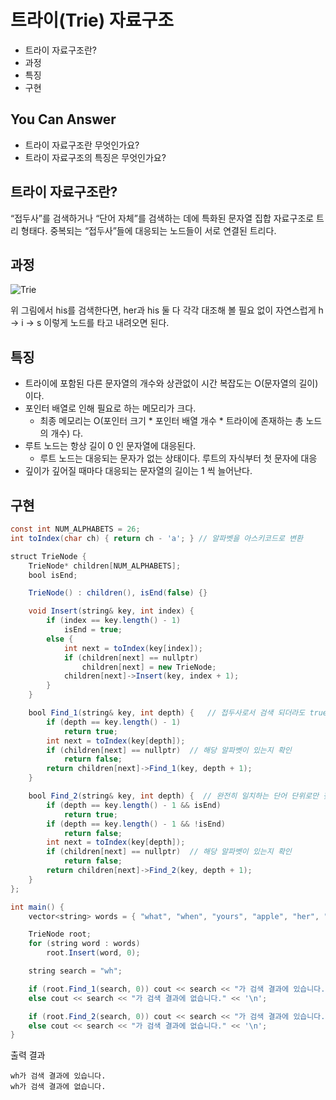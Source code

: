 # 트라이(Trie) 자료구조

- 트라이 자료구조란?
- 과정
- 특징
- 구현

## You Can Answer

- 트라이 자료구조란 무엇인가요?
- 트라이 자료구조의 특징은 무엇인가요?

## 트라이 자료구조란?
“접두사”를 검색하거나 “단어 자체”를 검색하는 데에 특화된 문자열 집합 자료구조로 트리 형태다. 중복되는 “접두사”들에 대응되는 노드들이 서로 연결된 트리다.

## 과정

![Trie](./img/Trie.png)

위 그림에서 his를 검색한다면, her과 his 둘 다 각각 대조해 볼 필요 없이 자연스럽게 h -> i -> s 이렇게 노드를 타고 내려오면 된다.

## 특징
- 트라이에 포함된 다른 문자열의 개수와 상관없이 시간 복잡도는 O(문자열의 길이)이다.
- 포인터 배열로 인해 필요로 하는 메모리가 크다.
  - 최종 메모리는 O(포인터 크기 * 포인터 배열 개수 * 트라이에 존재하는 총 노드의 개수) 다.
- 루트 노드는 항상 길이 0 인 문자열에 대응된다.
  - 루트 노드는 대응되는 문자가 없는 상태이다. 루트의 자식부터 첫 문자에 대응
- 깊이가 깊어질 때마다 대응되는 문자열의 길이는 1 씩 늘어난다.


## 구현
```java
const int NUM_ALPHABETS = 26;
int toIndex(char ch) { return ch - 'a'; } // 알파벳을 아스키코드로 변환

struct TrieNode {
	TrieNode* children[NUM_ALPHABETS];
	bool isEnd;

	TrieNode() : children(), isEnd(false) {}

	void Insert(string& key, int index) {
		if (index == key.length() - 1)
			isEnd = true;
		else {
			int next = toIndex(key[index]);
			if (children[next] == nullptr)
				children[next] = new TrieNode;
			children[next]->Insert(key, index + 1);
		}
	}

	bool Find_1(string& key, int depth) {   // 접두사로서 검색 되더라도 true 를 리턴하게끔 한 함수
		if (depth == key.length() - 1)
			return true;
		int next = toIndex(key[depth]);
		if (children[next] == nullptr)  // 해당 알파벳이 있는지 확인
			return false;
		return children[next]->Find_1(key, depth + 1);
	}

	bool Find_2(string& key, int depth) {  // 완전히 일치하는 단어 단위로만 찾고 true 를 리턴하게끔 한 함수
		if (depth == key.length() - 1 && isEnd)
			return true;
		if (depth == key.length() - 1 && !isEnd)
			return false;
		int next = toIndex(key[depth]);
		if (children[next] == nullptr)  // 해당 알파벳이 있는지 확인
			return false;
		return children[next]->Find_2(key, depth + 1);
	}
};

int main() {
	vector<string> words = { "what", "when", "yours", "apple", "her", "his", "you" };

	TrieNode root;
	for (string word : words)
		root.Insert(word, 0);

	string search = "wh";

	if (root.Find_1(search, 0)) cout << search << "가 검색 결과에 있습니다." << '\n';
	else cout << search << "가 검색 결과에 없습니다." << '\n';

	if (root.Find_2(search, 0)) cout << search << "가 검색 결과에 있습니다." << '\n';
	else cout << search << "가 검색 결과에 없습니다." << '\n';
}
```


출력 결과

```
wh가 검색 결과에 있습니다.
wh가 검색 결과에 없습니다.
```
